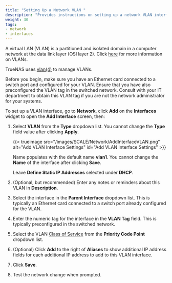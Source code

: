 ```yaml
---
title: "Setting Up a Network VLAN "
description: "Provides instructions on setting up a network VLAN interface."
weight: 30
tags:
- network
- interfaces
---
```


A virtual LAN (VLAN) is a partitioned and isolated domain in a computer network at the data link layer (OSI layer 2).
Click [here](https://www.ieee802.org/1/pages/802.1Q-2014.html) for more information on VLANs.

TrueNAS uses [vlan(4)](https://man.cx/vlan(4)) to manage VLANs.

Before you begin, make sure you have an Ethernet card connected to a switch port and configured for your VLAN.
Ensure that you have also preconfigured the VLAN tag in the switched network.
Consult with your IT department to obtain this VLAN tag if you are not the network administrator for your systems.

To set up a VLAN interface, go to **Network**, click **Add** on the **Interfaces** widget to open the **Add Interface** screen, then:

1. Select **VLAN** from the **Type** dropdown list. You cannot change the **Type** field value after clicking **Apply**.

   {{< trueimage src="/images/SCALE/Network/AddInterfaceVLAN.png" alt="Add VLAN Interface Settings" id="Add VLAN Interface Settings" >}}

   Name populates with the default name **vlan1**. You cannot change the **Name** of the interface after clicking **Save**.

   Leave **Define Static IP Addresses** selected under **DHCP**.

2. (Optional, but recommended) Enter any notes or reminders about this VLAN in **Description**.

3. Select the interface in the **Parent Interface** dropdown list. This is typically an Ethernet card connected to a switch port already configured for the VLAN.

4. Enter the numeric tag for the interface in the **VLAN Tag** field. This is typically preconfigured in the switched network.

5. Select the VLAN [Class of Service](https://tools.ietf.org/html/rfc4761#section-4.2.7)  from the **Priority Code Point** dropdown list.

6. (Optional) Click **Add** to the right of **Aliases** to show additional IP address fields for each additional IP address to add to this VLAN interface.

7. Click **Save**.

8. Test the network change when prompted.
